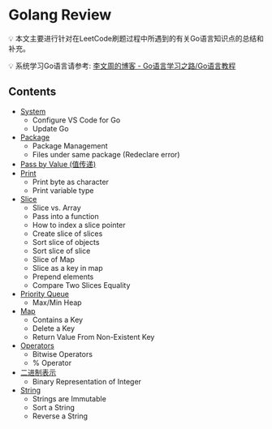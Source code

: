 # Golang Review
:bulb: 本文主要进行针对在LeetCode刷题过程中所遇到的有关Go语言知识点的总结和补充。

:bulb: 系统学习Go语言请参考: [李文周的博客 - Go语言学习之路/Go语言教程](https://www.liwenzhou.com/posts/Go/golang-menu/)

## Contents
* [System](https://github.com/szhou12/leetcode-go/blob/main/go_review/Go_System.md)
    * Configure VS Code for Go
    * Update Go
* [Package](https://github.com/szhou12/leetcode-go/blob/main/go_review/Go_Package.md)
    * Package Management
    * Files under same package (Redeclare error)
* [Pass by Value (值传递)](https://github.com/szhou12/leetcode-go/blob/main/go_review/Go_Pass.md)
* [Print](https://github.com/szhou12/leetcode-go/blob/main/go_review/Go_Print.md)
    * Print byte as character
    * Print variable type
* [Slice](https://github.com/szhou12/leetcode-go/blob/main/go_review/Go_Slice.md)
    * Slice vs. Array
    * Pass into a function
    * How to index a slice pointer
    * Create slice of slices
    * Sort slice of objects
    * Sort slice of slice
    * Slice of Map
    * Slice as a key in map
    * Prepend elements
    * Compare Two Slices Equality
* [Priority Queue](https://github.com/szhou12/leetcode-go/blob/main/go_review/Go_PriorityQueue.md)
    * Max/Min Heap
* [Map](https://github.com/szhou12/leetcode-go/blob/main/go_review/Go_Map.md)
    * Contains a Key
    * Delete a Key
    * Return Value From Non-Existent Key
* [Operators](https://github.com/szhou12/leetcode-go/blob/main/go_review/Go_Operators.md)
    * Bitwise Operators
    * % Operator
* [二进制表示](https://github.com/szhou12/leetcode-go/blob/main/go_review/Go_Binary.md)
    * Binary Representation of Integer
* [String](https://github.com/szhou12/leetcode-go/blob/main/go_review/Go_String.md)
    * Strings are Immutable
    * Sort a String
    * Reverse a String




